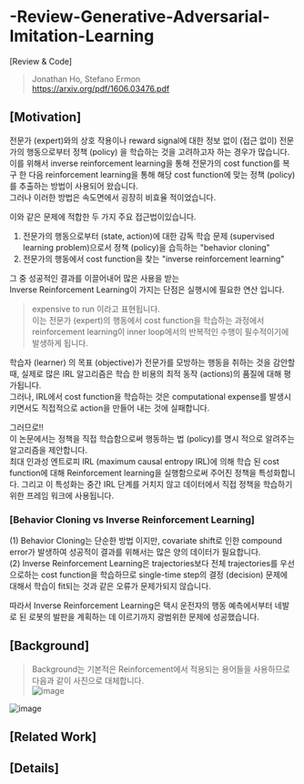 # -Review-Generative-Adversarial-Imitation-Learning  
[Review &amp; Code]  
> Jonathan Ho, Stefano Ermon  
> https://arxiv.org/pdf/1606.03476.pdf  

## [Motivation]
전문가 (expert)와의 상호 작용이나 reward signal에 대한 정보 없이 (접근 없이) 전문가의 행동으로부터 정책 (policy) 을 학습하는 것을 고려하고자 하는 경우가 많습니다.    
이를 위해서 inverse reinforcement learning을 통해 전문가의 cost function를 복구 한 다음 reinforcement learning을 통해 해당 cost function에 맞는 정책 (policy)를 추출하는 방법이 사용되어 왔습니다.  
그러나 이러한 방법은 속도면에서 굉장히 비효율 적이었습니다.  

이와 같은 문제에 적합한 두 가지 주요 접근법이있습니다.  
1. 전문가의 행동으로부터 (state, action)에 대한 감독 학습 문제 (supervised learning problem)으로서 정책 (policy)을 습득하는 "behavior cloning"  
2. 전문가의 행동에서 cost function을 찾는 "inverse reinforcement learning"  

그 중 성공적인 결과를 이끌어내어 많은 사용을 받는  
Inverse Reinforcement Learning이 가지는 단점은 실행시에 필요한 연산 입니다.    
> expensive to run 이라고 표현됩니다.  
이는 전문가 (expert)의 행동에서 cost function을 학습하는 과정에서 reinforcement learning이 inner loop에서의 반복적인 수행이 필수적이기에 발생하게 됩니다.  

학습자 (learner) 의 목표 (objective)가 전문가를 모방하는 행동을 취하는 것을 감안할 때, 실제로 많은 IRL 알고리즘은 학습 한 비용의 최적 동작 (actions)의 품질에 대해 평가됩니다.  
그러나, IRL에서 cost function을 학습하는 것은 computational expense를 발생시키면서도 직접적으로 action을 만들어 내는 것에 실패합니다.    

그러므로!!  
이 논문에서는 정책을 직접 학습함으로써 행동하는 법 (policy)를 명시 적으로 알려주는 알고리즘을 제안합니다.  
최대 인과성 엔트로피 IRL (maximum causal entropy IRL)에 의해 학습 된 cost function에 대해 Reinforcement learning을 실행함으로써 주어진 정책을 특성화합니다. 그리고 이 특성화는 중간 IRL 단계를 거치지 않고 데이터에서 직접 정책을 학습하기위한 프레임 워크에 사용됩니다.

### [Behavior Cloning vs Inverse Reinforcement Learning]
(1) Behavior Cloning는 단순한 방법 이지만, covariate shift로 인한 compound error가 발생하여 성공적이 결과를 위해서는 많은 양의 데이터가 필요합니다.  
(2) Inverse Reinforcement Learning은 trajectories보다 전체 trajectories를 우선으로하는 cost function을 학습하므로 single-time step의 결정 (decision) 문제에 대해서 학습이 fit되는 것과 같은 오류가 문제가되지 않습니다.  

따라서 Inverse Reinforcement Learning은 택시 운전자의 행동 예측에서부터 네발로 된 로봇의 발판을 계획하는 데 이르기까지 광범위한 문제에 성공했습니다.

## [Background]
> Background는 기본적은 Reinforcement에서 적용되는 용어들을 사용하므로 다음과 같이 사진으로 대체합니다.  
![image](https://user-images.githubusercontent.com/40893452/46005029-4f99db00-c0ef-11e8-8c08-0e0400a1bde0.png)

![image](https://user-images.githubusercontent.com/40893452/46005291-e797c480-c0ef-11e8-812e-3840a726215e.png)



## [Related Work]


## [Details]

